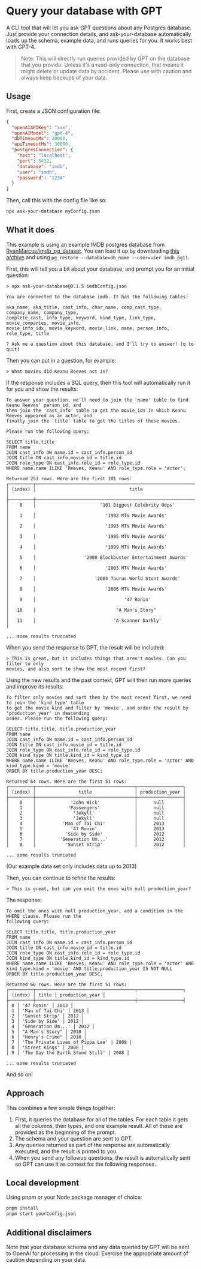 # Query your database with GPT

A CLI tool that will let you ask GPT questions about any Postgres database. Just provide your connection details, and ask-your-database automatically loads up the schema, example data, and runs queries for you. It works best with GPT-4.

> Note: This will directly run queries provided by GPT on the database that you provide. Unless it's a read-only connection, that means it might delete or update data by accident. Please use with caution and always keep backups of your data.

## Usage

First, create a JSON configuration file:

```json
{
  "openAIAPIKey": "xxx",
  "openAIModel": "gpt-4",
  "dbTimeoutMs": 20000,
  "apiTimeoutMs": 30000,
  "postgresConnection": {
    "host": "localhost",
    "port": 5432,
    "database": "imdb",
    "user": "imdb",
    "password": "1234"
  }
}
```

Then, call this with the config file like so:

```sh
npx ask-your-database myConfig.json
```

## What it does

This example is using an example IMDB postgres database from [RyanMarcus/imdb_pg_dataset](https://github.com/RyanMarcus/imdb_pg_dataset). You can load it up by downloading [this archive](https://dataverse.harvard.edu/dataset.xhtml?persistentId=doi:10.7910/DVN/2QYZBT) and using `pg_restore --database=db_name --user=user imdb_pg11`.

First, this will tell you a bit about your database, and prompt you for an initial question:

```
> npx ask-your-database@0.1.5 imdbConfig.json

You are connected to the database imdb. It has the following tables:

aka_name, aka_title, cast_info, char_name, comp_cast_type, company_name, company_type,
complete_cast, info_type, keyword, kind_type, link_type, movie_companies, movie_info,
movie_info_idx, movie_keyword, movie_link, name, person_info, role_type, title

? Ask me a question about this database, and I'll try to answer! (q to quit)
```

Then you can put in a question, for example:

```
> What movies did Keanu Reeves act in?
```

If the response includes a SQL query, then this tool will automatically run it for you and show the results:

```
To answer your question, we'll need to join the 'name' table to find Keanu Reeves' person_id, and
then join the 'cast_info' table to get the movie_ids in which Keanu Reeves appeared as an actor, and
finally join the 'title' table to get the titles of those movies.

Please run the following query:

SELECT title.title
FROM name
JOIN cast_info ON name.id = cast_info.person_id
JOIN title ON cast_info.movie_id = title.id
JOIN role_type ON cast_info.role_id = role_type.id
WHERE name.name ILIKE 'Reeves, Keanu' AND role_type.role = 'actor';

Returned 253 rows. Here are the first 101 rows:
┌─────────┬────────────────────────────────────────────────────────────────────────────┐
│ (index) │                                   title                                    │
├─────────┼────────────────────────────────────────────────────────────────────────────┤
│    0    │                        '101 Biggest Celebrity Oops'                        │
│    1    │                          '1992 MTV Movie Awards'                           │
│    2    │                          '1993 MTV Movie Awards'                           │
│    3    │                          '1995 MTV Movie Awards'                           │
│    4    │                          '1999 MTV Movie Awards'                           │
│    5    │                  '2000 Blockbuster Entertainment Awards'                   │
│    6    │                          '2003 MTV Movie Awards'                           │
│    7    │                      '2004 Taurus World Stunt Awards'                      │
│    8    │                          '2006 MTV Movie Awards'                           │
│    9    │                                 '47 Ronin'                                 │
│   10    │                              "A Man's Story"                               │
│   11    │                             'A Scanner Darkly'                             │

... some results truncated
```

When you send the response to GPT, the result will be included:

```
> This is great, but it includes things that aren't movies. Can you filter to only
movies, and also sort to show the most recent first?
```

Using the new results and the past context, GPT will then run more queries and improve its results:

```
To filter only movies and sort them by the most recent first, we need to join the 'kind_type' table
to get the movie kind and filter by 'movie', and order the result by 'production_year' in descending
order. Please run the following query:

SELECT title.title, title.production_year
FROM name
JOIN cast_info ON name.id = cast_info.person_id
JOIN title ON cast_info.movie_id = title.id
JOIN role_type ON cast_info.role_id = role_type.id
JOIN kind_type ON title.kind_id = kind_type.id
WHERE name.name ILIKE 'Reeves, Keanu' AND role_type.role = 'actor' AND kind_type.kind = 'movie'
ORDER BY title.production_year DESC;

Returned 64 rows. Here are the first 51 rows:
┌─────────┬─────────────────────────────────────┬─────────────────┐
│ (index) │                title                │ production_year │
├─────────┼─────────────────────────────────────┼─────────────────┤
│    0    │             'John Wick'             │      null       │
│    1    │            'Passengers'             │      null       │
│    2    │              'Jekyll'               │      null       │
│    3    │              'Jekyll'               │      null       │
│    4    │          'Man of Tai Chi'           │      2013       │
│    5    │             '47 Ronin'              │      2013       │
│    6    │           'Side by Side'            │      2012       │
│    7    │         'Generation Um...'          │      2012       │
│    8    │           'Sunset Strip'            │      2012       │

... some results truncated
```

(Our example data set only includes data up to 2013)

Then, you can continue to refine the results:

```
> This is great, but can you omit the ones with null production_year?
```

The response:

```
To omit the ones with null production_year, add a condition in the WHERE clause. Please run the
following query:

SELECT title.title, title.production_year
FROM name
JOIN cast_info ON name.id = cast_info.person_id
JOIN title ON cast_info.movie_id = title.id
JOIN role_type ON cast_info.role_id = role_type.id
JOIN kind_type ON title.kind_id = kind_type.id
WHERE name.name ILIKE 'Reeves, Keanu' AND role_type.role = 'actor' AND kind_type.kind = 'movie' AND title.production_year IS NOT NULL
ORDER BY title.production_year DESC;

Returned 60 rows. Here are the first 51 rows:
┌─────────┬─────────────────────────────────────┬─────────────────┐
│ (index) │ title │ production_year │
├─────────┼─────────────────────────────────────┼─────────────────┤
│ 0 │ '47 Ronin' │ 2013 │
│ 1 │ 'Man of Tai Chi' │ 2013 │
│ 2 │ 'Sunset Strip' │ 2012 │
│ 3 │ 'Side by Side' │ 2012 │
│ 4 │ 'Generation Um...' │ 2012 │
│ 5 │ "A Man's Story" │ 2010 │
│ 6 │ "Henry's Crime" │ 2010 │
│ 7 │ 'The Private Lives of Pippa Lee' │ 2009 │
│ 8 │ 'Street Kings' │ 2008 │
│ 9 │ 'The Day the Earth Stood Still' │ 2008 │

... some results truncated

```

And so on!

## Approach

This combines a few simple things together:

1. First, it queries the database for all of the tables. For each table it gets all the columns, their types, and one example result. All of these are provided as the beginning of the prompt.
2. The schema and your question are sent to GPT.
3. Any queries returned as part of the response are automatically executed, and the result is printed to you.
4. When you send any followup questions, the result is automatically sent so GPT can use it as context for the following responses.

## Local development

Using pnpm or your Node package manager of choice:

```sh
pnpm install
pnpm start yourConfig.json
```

## Additional disclaimers

Note that your database schema and any data queried by GPT will be sent to OpenAI for processing in the cloud. Exercise the appropriate amount of caution depending on your data.
